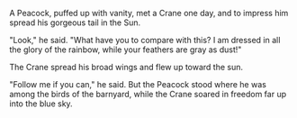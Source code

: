A Peacock, puffed up with vanity, met a Crane one day, and to
impress him spread his gorgeous tail in the Sun.

"Look," he said. "What have you to compare with this? I am
dressed in all the glory of the rainbow, while your feathers are
gray as dust!"

The Crane spread his broad wings and flew up toward the sun.

"Follow me if you can," he said. But the Peacock stood where he
was among the birds of the barnyard, while the Crane soared in
freedom far up into the blue sky.
